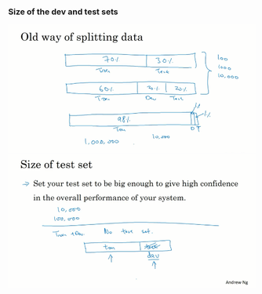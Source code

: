 ### Size of the dev and test sets

<img src='images\4.png' style='zoom:30'>

<img src='images\5.png' style='zoom:30'>

